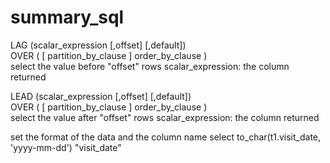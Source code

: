 # summary_sql
LAG (scalar_expression [,offset] [,default])  
    OVER ( [ partition_by_clause ] order_by_clause )  
select the value before "offset" rows
scalar_expression: the column returned

LEAD (scalar_expression [,offset] [,default])  
    OVER ( [ partition_by_clause ] order_by_clause )  
select the value after "offset" rows
scalar_expression: the column returned

set the format of the data and the column name
select to_char(t1.visit_date, 'yyyy-mm-dd') "visit_date"
